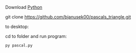 Download [Python](https://www.python.org/)

git clone https://github.com/bjanusek00/pascals_triangle.git

to desktop:

cd to folder and run program: 

```
py pascal.py
```
